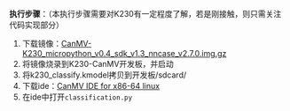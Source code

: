 **执行步骤**：（本执行步骤需要对K230有一定程度了解，若是刚接触，则只需关注代码实现部分）

1. 下载镜像：[CanMV-K230_micropython_v0.4_sdk_v1.3_nncase_v2.7.0.img.gz](https://kendryte-download.canaan-creative.com/developer/k230/CanMV-K230_micropython_v0.4_sdk_v1.3_nncase_v2.7.0.img.gz)
2. 将镜像烧录到K230-CanMV开发板，并启动
3. 将k230_classify.kmodel拷贝到开发板/sdcard/
4. 下载ide：[CanMV IDE for x86-64 linux](https://kendryte-download.canaan-creative.com/developer/common/canmv-ide-linux-x86_64.tar.gz)
5. 在ide中打开`classification.py`

